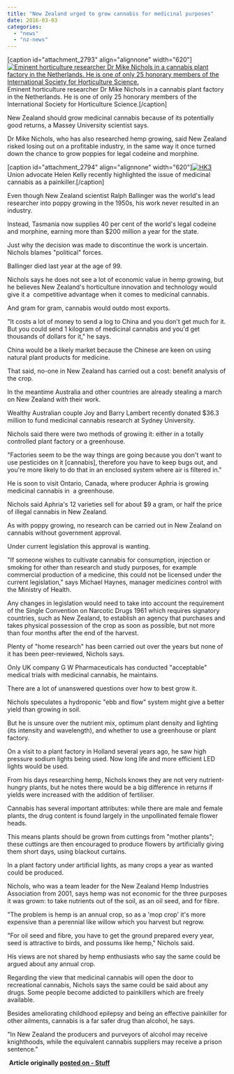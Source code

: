 ```yaml
---
title: "New Zealand urged to grow cannabis for medicinal purposes"
date: 2016-03-03
categories: 
  - "news"
  - "nz-news"
---
```


\[caption id="attachment\_2793" align="alignnone" width="620"\][![Eminent horticulture researcher Dr Mike Nichols in a cannabis plant factory in the Netherlands. He is one of only 25 honorary members of the International Society for Horticulture Science.](http://mcawarenessnz.org/wp-content/uploads/2016/03/mike-nicholls.jpg)](http://mcawarenessnz.org/wp-content/uploads/2016/03/mike-nicholls.jpg) Eminent horticulture researcher Dr Mike Nichols in a cannabis plant factory in the Netherlands. He is one of only 25 honorary members of the International Society for Horticulture Science.\[/caption\]

New Zealand should grow medicinal cannabis because of its potentially good returns, a Massey University scientist says.

Dr Mike Nichols, who has also researched hemp growing, said New Zealand risked losing out on a profitable industry, in the same way it once turned down the chance to grow poppies for legal codeine and morphine.

\[caption id="attachment\_2794" align="alignnone" width="620"\][![HK3](http://mcawarenessnz.org/wp-content/uploads/2016/03/hk3.jpg)](http://mcawarenessnz.org/wp-content/uploads/2016/03/hk3.jpg) Union advocate Helen Kelly recently highlighted the issue of medicinal cannabis as a painkiller.\[/caption\]

Even though New Zealand scientist Ralph Ballinger was the world's lead researcher into poppy growing in the 1950s, his work never resulted in an industry.

Instead, Tasmania now supplies 40 per cent of the world's legal codeine and morphine, earning more than $200 million a year for the state.

Just why the decision was made to discontinue the work is uncertain. Nichols blames "political" forces.

Ballinger died last year at the age of 99.

Nichols says he does not see a lot of economic value in hemp growing, but he believes New Zealand's horticulture innovation and technology would give it a  competitive advantage when it comes to medicinal cannabis.

And gram for gram, cannabis would outdo most exports.

"It costs a lot of money to send a log to China and you don't get much for it. But you could send 1 kilogram of medicinal cannabis and you'd get thousands of dollars for it," he says.

China would be a likely market because the Chinese are keen on using natural plant products for medicine.

That said, no-one in New Zealand has carried out a cost: benefit analysis of the crop.

In the meantime Australia and other countries are already stealing a march on New Zealand with their work.

Wealthy Australian couple Joy and Barry Lambert recently donated $36.3 million to fund medicinal cannabis research at Sydney University.

Nichols said there were two methods of growing it: either in a totally controlled plant factory or a greenhouse.

"Factories seem to be the way things are going because you don't want to use pesticides on it \[cannabis\], therefore you have to keep bugs out, and you're more likely to do that in an enclosed system where air is filtered in."

He is soon to visit Ontario, Canada, where producer Aphria is growing medicinal cannabis in  a greenhouse.

Nichols said Aphria's 12 varieties sell for about $9 a gram, or half the price of illegal cannabis in New Zealand.

As with poppy growing, no research can be carried out in New Zealand on cannabis without government approval.

Under current legislation this approval is wanting.

"If someone wishes to cultivate cannabis for consumption, injection or smoking for other than research and study purposes, for example commercial production of a medicine, this could not be licensed under the current legislation," says Michael Haynes, manager medicines control with the Ministry of Health.

Any changes in legislation would need to take into account the requirement of the Single Convention on Narcotic Drugs 1961 which requires signatory countries, such as New Zealand, to establish an agency that purchases and takes physical possession of the crop as soon as possible, but not more than four months after the end of the harvest.

Plenty of "home research" has been carried out over the years but none of it has been peer-reviewed, Nichols says.

Only UK company G W Pharmaceuticals has conducted "acceptable" medical trials with medicinal cannabis, he maintains.

There are a lot of unanswered questions over how to best grow it.

Nichols speculates a hydroponic "ebb and flow" system might give a better yield than growing in soil.

But he is unsure over the nutrient mix, optimum plant density and lighting (its intensity and wavelength), and whether to use a greenhouse or plant factory.

On a visit to a plant factory in Holland several years ago, he saw high pressure sodium lights being used. Now long life and more efficient LED lights would be used.

From his days researching hemp, Nichols knows they are not very nutrient-hungry plants, but he notes there would be a big difference in returns if yields were increased with the addition of fertiliser.

Cannabis has several important attributes: while there are male and female plants, the drug content is found largely in the unpollinated female flower heads.

This means plants should be grown from cuttings from "mother plants"; these cuttings are then encouraged to produce flowers by artificially giving them short days, using blackout curtains.

In a plant factory under artificial lights, as many crops a year as wanted could be produced.

Nichols, who was a team leader for the New Zealand Hemp Industries Association from 2001, says hemp was not economic for the three purposes it was grown: to take nutrients out of the soil, as an oil seed, and for fibre.

"The problem is hemp is an annual crop, so as a 'mop crop' it's more expensive than a perennial like willow which you harvest but regrow.

"For oil seed and fibre, you have to get the ground prepared every year, seed is attractive to birds, and possums like hemp," Nichols said.

His views are not shared by hemp enthusiasts who say the same could be argued about any annual crop.

Regarding the view that medicinal cannabis will open the door to recreational cannabis, Nichols says the same could be said about any drugs. Some people become addicted to painkillers which are freely available.

Besides ameliorating childhood epilepsy and being an effective painkiller for other ailments, cannabis is a far safer drug than alcohol, he says.

"In New Zealand the producers and purveyors of alcohol may receive knighthoods, while the equivalent cannabis suppliers may receive a prison sentence."

 **Article originally [posted on - Stuff](http://www.stuff.co.nz/business/farming/77453718/new-zealand-urged-to-grow-cannabis-for-medicinal-purposes)**
